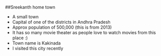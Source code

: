 ##Sreekanth home town
- A small town
- Capital of one of the districts in Andhra Pradesh
- Approx population of 500,000 (this is from 2013)
- It has so many movie theater as people love to watch movies from this place :)
- Town name is Kakinada
- I visited this city recently
